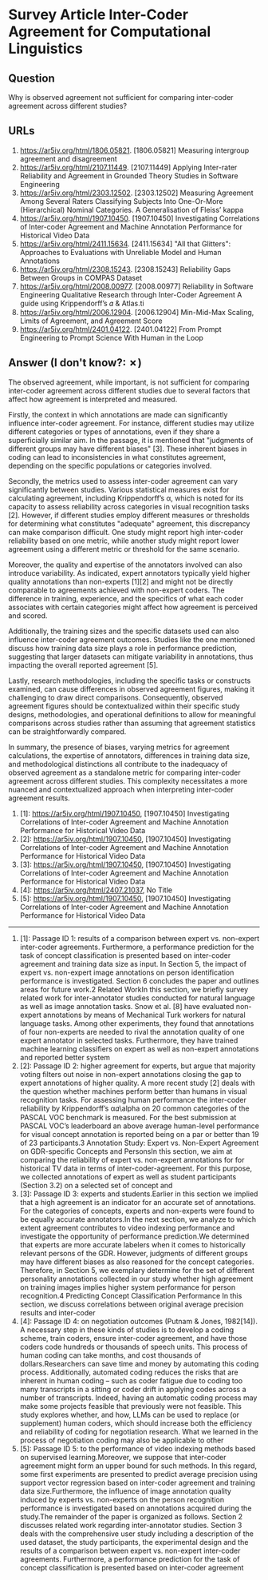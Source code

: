 # Survey Article Inter-Coder Agreement for Computational Linguistics

## Question

Why is observed agreement not sufficient for comparing inter-coder agreement across different studies?

## URLs

1. https://ar5iv.org/html/1806.05821. [1806.05821] Measuring intergroup agreement and disagreement
2. https://ar5iv.org/html/2107.11449. [2107.11449] Applying Inter-rater Reliability and Agreement in Grounded Theory Studies in Software Engineering
3. https://ar5iv.org/html/2303.12502. [2303.12502] Measuring Agreement Among Several Raters Classifying Subjects Into One-Or-More (Hierarchical) Nominal Categories. A Generalisation of Fleiss’ kappa
4. https://ar5iv.org/html/1907.10450. [1907.10450] Investigating Correlations of Inter-coder Agreement and Machine Annotation Performance for Historical Video Data
5. https://ar5iv.org/html/2411.15634. [2411.15634] "All that Glitters": Approaches to Evaluations with Unreliable Model and Human Annotations
6. https://ar5iv.org/html/2308.15243. [2308.15243] Reliability Gaps Between Groups in COMPAS Dataset
7. https://ar5iv.org/html/2008.00977. [2008.00977] Reliability in Software Engineering Qualitative Research through Inter-Coder Agreement A guide using Krippendorff’s 𝛼 & Atlas.ti
8. https://ar5iv.org/html/2006.12904. [2006.12904] Min-Mid-Max Scaling, Limits of Agreement, and Agreement Score
9. https://ar5iv.org/html/2401.04122. [2401.04122] From Prompt Engineering to Prompt Science With Human in the Loop

## Answer (I don't know?: ✗)

The observed agreement, while important, is not sufficient for comparing inter-coder agreement across different studies due to several factors that affect how agreement is interpreted and measured. 

Firstly, the context in which annotations are made can significantly influence inter-coder agreement. For instance, different studies may utilize different categories or types of annotations, even if they share a superficially similar aim. In the passage, it is mentioned that "judgments of different groups may have different biases" [3]. These inherent biases in coding can lead to inconsistencies in what constitutes agreement, depending on the specific populations or categories involved.

Secondly, the metrics used to assess inter-coder agreement can vary significantly between studies. Various statistical measures exist for calculating agreement, including Krippendorff’s α, which is noted for its capacity to assess reliability across categories in visual recognition tasks [2]. However, if different studies employ different measures or thresholds for determining what constitutes "adequate" agreement, this discrepancy can make comparison difficult. One study might report high inter-coder reliability based on one metric, while another study might report lower agreement using a different metric or threshold for the same scenario.

Moreover, the quality and expertise of the annotators involved can also introduce variability. As indicated, expert annotators typically yield higher quality annotations than non-experts [1][2] and might not be directly comparable to agreements achieved with non-expert coders. The difference in training, experience, and the specifics of what each coder associates with certain categories might affect how agreement is perceived and scored.

Additionally, the training sizes and the specific datasets used can also influence inter-coder agreement outcomes. Studies like the one mentioned discuss how training data size plays a role in performance prediction, suggesting that larger datasets can mitigate variability in annotations, thus impacting the overall reported agreement [5].

Lastly, research methodologies, including the specific tasks or constructs examined, can cause differences in observed agreement figures, making it challenging to draw direct comparisons. Consequently, observed agreement figures should be contextualized within their specific study designs, methodologies, and operational definitions to allow for meaningful comparisons across studies rather than assuming that agreement statistics can be straightforwardly compared.

In summary, the presence of biases, varying metrics for agreement calculations, the expertise of annotators, differences in training data size, and methodological distinctions all contribute to the inadequacy of observed agreement as a standalone metric for comparing inter-coder agreement across different studies. This complexity necessitates a more nuanced and contextualized approach when interpreting inter-coder agreement results.

1. [1]:  https://ar5iv.org/html/1907.10450, [1907.10450] Investigating Correlations of Inter-coder Agreement and Machine Annotation Performance for Historical Video Data
2. [2]:  https://ar5iv.org/html/1907.10450, [1907.10450] Investigating Correlations of Inter-coder Agreement and Machine Annotation Performance for Historical Video Data
3. [3]:  https://ar5iv.org/html/1907.10450, [1907.10450] Investigating Correlations of Inter-coder Agreement and Machine Annotation Performance for Historical Video Data
4. [4]:  https://ar5iv.org/html/2407.21037, No Title
5. [5]:  https://ar5iv.org/html/1907.10450, [1907.10450] Investigating Correlations of Inter-coder Agreement and Machine Annotation Performance for Historical Video Data
---
1. [1]:  Passage ID 1: results of a comparison between expert vs. non-expert inter-coder agreements. Furthermore, a performance prediction for the task of concept classification is presented based on inter-coder agreement and training data size as input. In Section 5, the impact of expert vs. non-expert image annotations on person identification performance is investigated. Section 6 concludes the paper and outlines areas for future work.2 Related WorkIn this section, we briefly survey related work for inter-annotator studies conducted for natural language as well as image annotation tasks. Snow et al. [8] have evaluated non-expert annotations by means of Mechanical Turk workers for natural language tasks. Among other experiments, they found that annotations of four non-experts are needed to rival the annotation quality of one expert annotator in selected tasks. Furthermore, they have trained machine learning classifiers on expert as well as non-expert annotations and reported better system
2. [2]:  Passage ID 2: higher agreement for experts, but argue that majority voting filters out noise in non-expert annotations closing the gap to expert annotations of higher quality. A more recent study [2] deals with the question whether machines perform better than humans in visual recognition tasks. For assessing human performance the inter-coder reliability by Krippendorff’s α𝛼\alpha on 20 common categories of the PASCAL VOC benchmark is measured. For the best submission at PASCAL VOC’s leaderboard an above average human-level performance for visual concept annotation is reported being on a par or better than 19 of 23 participants.3 Annotation Study: Expert vs. Non-Expert Agreement on GDR-specific Concepts and PersonsIn this section, we aim at comparing the reliability of expert vs. non-expert annotations for for historical TV data in terms of inter-coder-agreement. For this purpose, we collected annotations of expert as well as student participants (Section 3.2) on a selected set of concept and
3. [3]:  Passage ID 3: experts and students.Earlier in this section we implied that a high agreement is an indicator for an accurate set of annotations. For the categories of concepts, experts and non-experts were found to be equally accurate annotators.In the next section, we analyze to which extent agreement contributes to video indexing performance and investigate the opportunity of performance prediction.We determined that experts are more accurate labelers when it comes to historically relevant persons of the GDR. However, judgments of different groups may have different biases as also reasoned for the concept categories. Therefore, in Section 5, we exemplary determine for the set of different personality annotations collected in our study whether high agreement on training images implies higher system performance for person recognition.4 Predicting Concept Classification Performance In this section, we discuss correlations between original average precision results and inter-coder
4. [4]:  Passage ID 4: on negotiation outcomes (Putnam & Jones, 1982[14]). A necessary step in these kinds of studies is to develop a coding scheme, train coders, ensure inter-coder agreement, and have those coders code hundreds or thousands of speech units. This process of human coding can take months, and cost thousands of dollars.Researchers can save time and money by automating this coding process. Additionally, automated coding reduces the risks that are inherent in human coding – such as coder fatigue due to coding too many transcripts in a sitting or coder drift in applying codes across a number of transcripts. Indeed, having an automatic coding process may make some projects feasible that previously were not feasible. This study explores whether, and how, LLMs can be used to replace (or supplement) human coders, which should increase both the efficiency and reliability of coding for negotiation research. What we learned in the process of negotiation coding may also be applicable to other
5. [5]:  Passage ID 5: to the performance of video indexing methods based on supervised learning.Moreover, we suppose that inter-coder agreement might form an upper bound for such methods. In this regard, some first experiments are presented to predict average precision using support vector regression based on inter-coder agreement and training data size.Furthermore, the influence of image annotation quality induced by experts vs. non-experts on the person recognition performance is investigated based on annotations acquired during the study.The remainder of the paper is organized as follows. Section 2 discusses related work regarding inter-annotator studies. Section 3 deals with the comprehensive user study including a description of the used dataset, the study participants, the experimental design and the results of a comparison between expert vs. non-expert inter-coder agreements. Furthermore, a performance prediction for the task of concept classification is presented based on inter-coder agreement